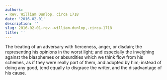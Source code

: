 ```yaml
---
authors:
- Rev. William Dunlop, circa 1718
date: '2016-02-01'
description: ''
slug: 2016-02-01-rev.-william-dunlop,-circa-1718
title: ''
---
```

The treating of an adversary with fierceness, anger, or disdain; the representing his opinions in the worst light; and especially the inveighing against the blasphemes or absurdities which we think flow from his schemes, as if they were really part of them, and adopted by him; instead of doing any good, tend equally to disgrace the writer, and the disadvantage of his cause.



